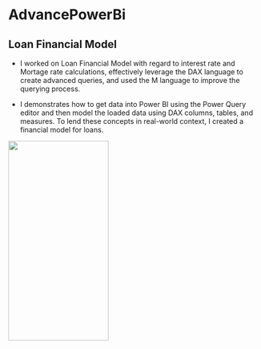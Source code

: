 # AdvancePowerBi

## Loan Financial Model
 
- I worked on  Loan Financial Model with regard to interest rate and Mortage rate calculations, effectively leverage the DAX language to create advanced queries, and used the M language to improve the querying process.
 
- I demonstrates how to get data into Power BI using the Power Query editor and then model the loaded data using DAX columns, tables, and measures. To lend these concepts in real-world context, I created a financial model for loans.

<img src="https://user-images.githubusercontent.com/..." data-canonical-src="https://user-images.githubusercontent.com/56441231/200064655-d4ee7691-1c88-40f1-aabc-29b57e49b251.png " width="200" height="400" />




